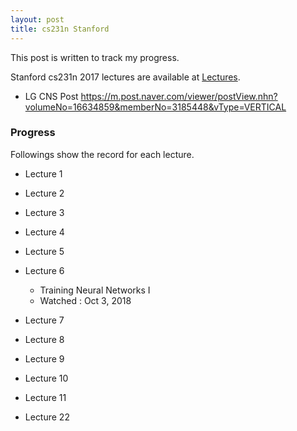 ```yaml
---
layout: post
title: cs231n Stanford
---
```

This post is written to track my progress.

Stanford cs231n 2017 lectures are available at [Lectures](https://www.youtube.com/playlist?list=PLzUTmXVwsnXod6WNdg57Yc3zFx_f-RYsq).

* LG CNS Post
https://m.post.naver.com/viewer/postView.nhn?volumeNo=16634859&memberNo=3185448&vType=VERTICAL



### Progress
Followings show the record for each lecture.

* Lecture 1

* Lecture 2

* Lecture 3

* Lecture 4

* Lecture 5

* Lecture 6
  * Training Neural Networks I
  * Watched : Oct 3, 2018
* Lecture 7

* Lecture 8

* Lecture 9

* Lecture 10

* Lecture 11

* Lecture 22
